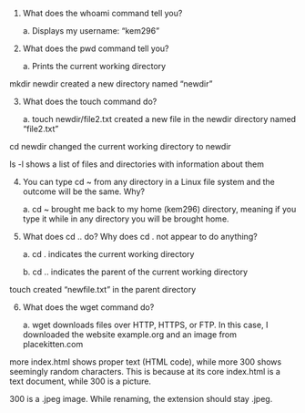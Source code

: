  
1.	What does the whoami command tell you?
    
    a.	Displays my username: “kem296”


2.	What does the pwd command tell you?
    
    a.	Prints the current working directory


mkdir newdir created a new directory named “newdir”


3.	What does the touch command do?
    
    a.	touch newdir/file2.txt created a new file in the newdir directory named “file2.txt”


cd newdir changed the current working directory to newdir


ls -l shows a list of files and directories with information about them
 
 
4.	You can type cd ~ from any directory in a Linux file system and the outcome will be the same. Why?
    
    a.	cd ~ brought me back to my home (kem296) directory, meaning if you type it while in any directory you will be brought home.
 

5.	What does cd .. do? Why does cd . not appear to do anything?
    
    a.	cd . indicates the current working directory
    
    b.	cd .. indicates the parent of the current working directory


touch created “newfile.txt” in the parent directory
 

6.	What does the wget command do?
    
    a.	wget downloads files over HTTP, HTTPS, or FTP. In this case, I downloaded the website example.org and an image from placekitten.com


more index.html shows proper text (HTML code), while more 300 shows seemingly random characters. This is because at its core index.html is a text document, while 300 is a picture.


300 is a .jpeg image. While renaming, the extension should stay .jpeg.
 
